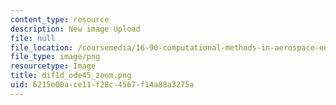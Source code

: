 ```yaml
---
content_type: resource
description: New image Upload
file: null
file_location: /coursemedia/16-90-computational-methods-in-aerospace-engineering-spring-2014/6215e00ace11f28c4567f14a88a3275a_dif1d_ode45_zoom.png
file_type: image/png
resourcetype: Image
title: dif1d_ode45_zoom.png
uid: 6215e00a-ce11-f28c-4567-f14a88a3275a
---
```

